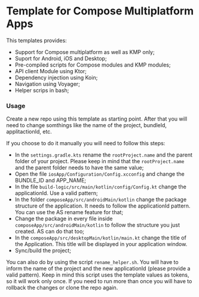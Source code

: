 # Template for Compose Multiplatform Apps

This templates provides:
- Support for Compose multiplatform as well as KMP only;
- Suport for Android, iOS and Desktop;
- Pre-compiled scripts for Compose modules and KMP modules;
- API client Module using Ktor;
- Dependency injection using Koin;
- Navigation using Voyager;
- Helper scrips in bash;

### Usage

Create a new repo using this template as starting point. After that you will need to change somthings like the name of the project, bundleId, applitactionId, etc.

If you choose to do it manually you will need to follow this steps:
- In the `settings.gradle.kts` rename the `rootProject.name` and the parent folder of your project. Please keep in mind that the `rootProject.name` and the parent folder needs to have the same value;
- Open the file `iosApp/Configuration/Config.xcconfig` and change the BUNDLE_ID and APP_NAME;
- In the file `build-logic/src/main/kotlin/config/Config.kt` change the applicationId. Use a valid pattern;
- In the folder `composeApp/src/androidMain/kotlin` change the package structure of the application. It needs to follow the applicationId pattern. You can use the AS rename feature for that;
- Change the package in every file inside `composeApp/src/androidMain/kotlin` to follow the structure you just created. AS can do that too;
- In the `composeApp/src/desktopMain/kotlin/main.kt` change the title of the Application. This title will be displayed in your application window.
- Sync/build the project;

You can also do by using the script `rename_helper.sh`. You will have to inform the name of the project and the new applicationId (please provide a valid pattern). Keep in mind this script uses the template values as tokens, so it will work only once. If you need to run more than once you will have to rollback the changes or clone the repo again.